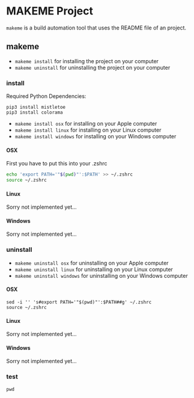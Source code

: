 
# MAKEME Project

`makeme` is a build automation tool that uses the README file of an project.

## makeme

- `makeme install` for installing the project on your computer
- `makeme uninstall` for uninstalling the project on your computer

### install

Required Python Dependencies:
```shell
pip3 install mistletoe
pip3 install colorama
```

- `makeme install osx` for installing on your Apple computer
- `makeme install linux` for installing on your Linux computer
- `makeme install windows` for installing on your Windows computer

#### OSX

First you have to put this into your .zshrc
```bash
echo 'export PATH='"$(pwd)"':$PATH' >> ~/.zshrc
source ~/.zshrc
```

#### Linux
Sorry not implemented yet...

#### Windows
Sorry not implemented yet...

### uninstall

- `makeme uninstall osx` for uninstalling on your Apple computer
- `makeme uninstall linux` for uninstalling on your Linux computer
- `makeme uninstall windows` for uninstalling on your Windows computer

#### OSX

```shell
sed -i '' 's#export PATH='"$(pwd)"':$PATH##g' ~/.zshrc
source ~/.zshrc
```

#### Linux
Sorry not implemented yet...

#### Windows
Sorry not implemented yet...

### test

```shell
pwd
```